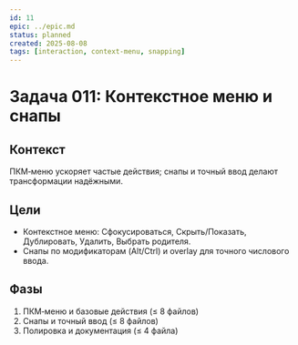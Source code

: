 ```yaml
---
id: 11
epic: ../epic.md
status: planned
created: 2025-08-08
tags: [interaction, context-menu, snapping]
---
```


# Задача 011: Контекстное меню и снапы

## Контекст
ПКМ‑меню ускоряет частые действия; снапы и точный ввод делают трансформации надёжными.

## Цели
- Контекстное меню: Сфокусироваться, Скрыть/Показать, Дублировать, Удалить, Выбрать родителя.
- Снапы по модификаторам (Alt/Ctrl) и overlay для точного числового ввода.

## Фазы
1) ПКМ‑меню и базовые действия (≤ 8 файлов)
2) Снапы и точный ввод (≤ 8 файлов)
3) Полировка и документация (≤ 4 файла)


